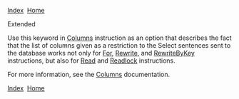 [Index](index.html)  [Home](getting-started_home.html)

Extended

Use this keyword in [Columns](4gl_columns.html) instruction as an option that describes the fact that the list of columns given as a restriction to the Select sentences sent to the database works not only for [For](4gl_for.html), [Rewrite](4gl_rewrite.html), and [RewriteByKey](4gl_rewritebykey.html) instructions, but also for [Read](4gl_read.html) and [Readlock](4gl_readlock.html) instructions.

For more information, see the [Columns](4gl_columns.html) documentation.

  

[Index](index.html)  [Home](getting-started_home.html)